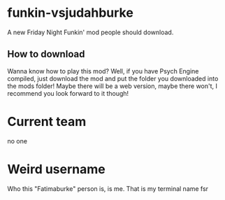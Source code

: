 # funkin-vsjudahburke
A new Friday Night Funkin' mod people should download.
## How to download
Wanna know how to play this mod? Well, if you have Psych Engine compiled, just download the mod and put the folder you downloaded into the mods folder! Maybe there will be a web version, maybe there won't, I recommend you look forward to it though!
# Current team
no one
# Weird username
Who this "Fatimaburke" person is, is me. That is my terminal name fsr
